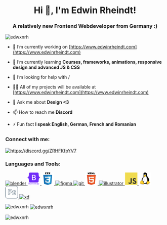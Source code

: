 <h1 align="center">Hi 👋, I'm Edwin Rheindt!</h1>
<h3 align="center">A relatively new Frontend Webdeveloper from Germany :)</h3>

<p align="left"> <img src="https://komarev.com/ghpvc/?username=edwxnrh&label=Profile%20views&color=0e75b6&style=flat" alt="edwxnrh" /> </p>

- 🔭 I’m currently working on [https://www.edwinrheindt.com](https://www.edwinrheindt.com)

- 🌱 I’m currently learning **Courses, frameworks, animations, responsive design and advanced JS & CSS**

- 🤝 I’m looking for help with /

- 👨‍💻 All of my projects will be available at [https://www.edwinrheindt.com](https://www.edwinrheindt.com)

- 💬 Ask me about **Design <3**

- 📫 How to reach me **Discord**

- ⚡ Fun fact **I speak English, German, French and Romanian**

<h3 align="left">Connect with me:</h3>
<p align="left">
<a href="https://discord.gg/ZRHFKfpYV7" target="blank"><img align="center" src="https://cdn.jsdelivr.net/npm/simple-icons@3.0.1/icons/discord.svg" alt="https://discord.gg/ZRHFKfpYV7" height="30" width="40" /></a>
</p>

<h3 align="left">Languages and Tools:</h3>
<p align="left"> <a href="https://www.blender.org/" target="_blank"> <img src="https://download.blender.org/branding/community/blender_community_badge_white.svg" alt="blender" width="40" height="40"/> </a> <a href="https://getbootstrap.com" target="_blank"> <img src="https://raw.githubusercontent.com/devicons/devicon/master/icons/bootstrap/bootstrap-plain-wordmark.svg" alt="bootstrap" width="40" height="40"/> </a> <a href="https://www.w3schools.com/css/" target="_blank"> <img src="https://raw.githubusercontent.com/devicons/devicon/master/icons/css3/css3-original-wordmark.svg" alt="css3" width="40" height="40"/> </a> <a href="https://www.figma.com/" target="_blank"> <img src="https://www.vectorlogo.zone/logos/figma/figma-icon.svg" alt="figma" width="40" height="40"/> </a> <a href="https://git-scm.com/" target="_blank"> <img src="https://www.vectorlogo.zone/logos/git-scm/git-scm-icon.svg" alt="git" width="40" height="40"/> </a> <a href="https://www.w3.org/html/" target="_blank"> <img src="https://raw.githubusercontent.com/devicons/devicon/master/icons/html5/html5-original-wordmark.svg" alt="html5" width="40" height="40"/> </a> <a href="https://www.adobe.com/in/products/illustrator.html" target="_blank"> <img src="https://www.vectorlogo.zone/logos/adobe_illustrator/adobe_illustrator-icon.svg" alt="illustrator" width="40" height="40"/> </a> <a href="https://developer.mozilla.org/en-US/docs/Web/JavaScript" target="_blank"> <img src="https://raw.githubusercontent.com/devicons/devicon/master/icons/javascript/javascript-original.svg" alt="javascript" width="40" height="40"/> </a> <a href="https://www.linux.org/" target="_blank"> <img src="https://raw.githubusercontent.com/devicons/devicon/master/icons/linux/linux-original.svg" alt="linux" width="40" height="40"/> </a> <a href="https://www.photoshop.com/en" target="_blank"> <img src="https://raw.githubusercontent.com/devicons/devicon/master/icons/photoshop/photoshop-line.svg" alt="photoshop" width="40" height="40"/> </a> <a href="https://www.adobe.com/products/xd.html" target="_blank"> <img src="https://cdn.worldvectorlogo.com/logos/adobe-xd.svg" alt="xd" width="40" height="40"/> </a> </p>

<p><img align="left" src="https://github-readme-stats.vercel.app/api/top-langs?username=edwxnrh&show_icons=true&locale=en&layout=compact" alt="edwxnrh" /></p>

<p>&nbsp;<img align="center" src="https://github-readme-stats.vercel.app/api?username=edwxnrh&show_icons=true&locale=en" alt="edwxnrh" /></p>

<p><img align="center" src="https://github-readme-streak-stats.herokuapp.com/?user=edwxnrh&" alt="edwxnrh" /></p>
